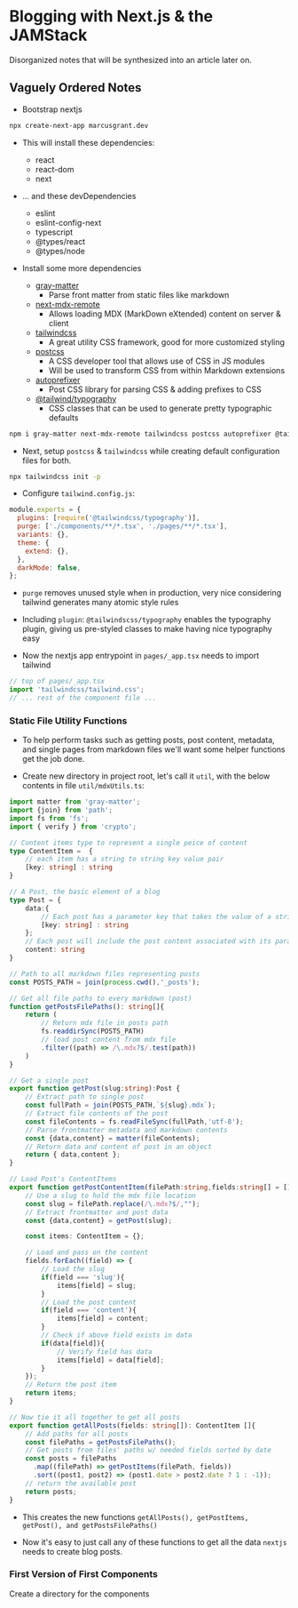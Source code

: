 # Blogging with Next.js & the JAMStack

Disorganized notes that will be synthesized into an article later on.

## Vaguely Ordered Notes

- Bootstrap nextjs
```sh
npx create-next-app marcusgrant.dev
```
- This will install these dependencies:
  - react
  - react-dom
  - next
- ... and these devDependencies
  - eslint
  - eslint-config-next
  - typescript
  - @types/react
  - @types/node

- Install some more dependencies
  - [gray-matter](https://www.npmjs.com/package/gray-matter)
    - Parse front matter from static files like markdown
  - [next-mdx-remote](https://www.npmjs.com/package/next-mdx-remote)
    - Allows loading MDX (MarkDown eXtended) content on server & client
  - [tailwindcss](https://www.npmjs.com/package/tailwindcss)
    - A great utility CSS framework, good for more customized styling
  - [postcss](https://www.npmjs.com/package/postcss)
    - A CSS developer tool that allows use of CSS in JS modules
    - Will be used to transform CSS from within Markdown extensions
  - [autoprefixer](https://www.npmjs.com/package/autoprefixer)
    - Post CSS library for parsing CSS & adding prefixes to CSS
  - [@tailwind/typography](https://www.npmjs.com/package/@tailwindcss/typography)
    - CSS classes that can be used to generate pretty typographic defaults

```sh
npm i gray-matter next-mdx-remote tailwindcss postcss autoprefixer @tailwindcss/typography
```

- Next, setup `postcss` & `tailwindcss` while creating default configuration files for both.

```sh
npx tailwindcss init -p
```

- Configure `tailwind.config.js`:

```js
module.exports = {
  plugins: [require('@tailwindcss/typography')],
  purge: ['./components/**/*.tsx', './pages/**/*.tsx'],
  variants: {},
  theme: {
    extend: {},
  },
  darkMode: false, 
};
```

- `purge` removes unused style when in production, very nice considering tailwind generates many atomic style rules

- Including `plugin`: `@tailwindscss/typography` enables the typography plugin, giving us pre-styled classes to make having nice typography easy

- Now the nextjs app entrypoint in `pages/_app.tsx` needs to import tailwind

```js
// top of pages/_app.tsx
import 'tailwindcss/tailwind.css';
// ... rest of the component file ...
```

### Static File Utility Functions

- To help perform tasks such as getting posts, post content, metadata, and single pages from markdown files we'll want some helper functions get the job done.

- Create new directory in project root, let's call it `util`, with the below contents in file `util/mdxUtils.ts`:

```ts
import matter from 'gray-matter';
import {join} from 'path';
import fs from 'fs';
import { verify } from 'crypto';

// Content items type to represent a single peice of content
type ContentItem =  {
    // each item has a string to string key value pair
    [key: string] : string
}

// A Post, the basic element of a blog
type Post = {
    data:{
        // Each post has a parameter key that takes the value of a string
        [key: string] : string
    };
    // Each post will include the post content associated with its parameter key
    content: string
}

// Path to all markdown files representing posts
const POSTS_PATH = join(process.cwd(),'_posts');

// Get all file paths to every markdown (post)
function getPostsFilePaths(): string[]{
    return (
        // Return mdx file in posts path
        fs.readdirSync(POSTS_PATH)
        // load post content from mdx file
        .filter((path) => /\.mdx?$/.test(path))
    )
}

// Get a single post
export function getPost(slug:string):Post {
    // Extract path to single post
    const fullPath = join(POSTS_PATH,`${slug}.mdx`);
    // Extract file contents of the post
    const fileContents = fs.readFileSync(fullPath,'utf-8');
    // Parse frontmatter metadata and markdown contents
    const {data,content} = matter(fileContents);
    // Return data and content of post in an object
    return { data,content };
}

// Load Post's ContentItems
export function getPostContentItem(filePath:string,fields:string[] = []): Items{
    // Use a slug to hold the mdx file location
    const slug = filePath.replace(/\.mdx?$/,"");
    // Extract frontmatter and post data
    const {data,content} = getPost(slug);

    const items: ContentItem = {};

    // Load and pass on the content
    fields.forEach((field) => {
        // Load the slug
        if(field === 'slug'){
            items[field] = slug;
        }
        // Load the post content
        if(field === 'content'){
            items[field] = content;
        }
        // Check if above field exists in data
        if(data[field]){
            // Verify field has data
            items[field] = data[field];
        }
    });
    // Return the post item
    return items;
}

// Now tie it all together to get all posts
export function getAllPosts(fields: string[]): ContentItem []{
    // Add paths for all posts
    const filePaths = getPostsFilePaths();
    // Get posts from files' paths w/ needed fields sorted by date
    const posts = filePaths
      .map((filePath) => getPostItems(filePath, fields))
      .sort((post1, post2) => (post1.date > post2.date ? 1 : -1));
    // return the available post
    return posts;
}
```

- This creates the new functions `getAllPosts(), getPostItems, getPost(), and getPostsFilePaths()`

- Now it's easy to just call any of these functions to get all the data `nextjs` needs to create blog posts.

### First Version of First Components

Create a directory for the components



